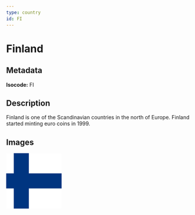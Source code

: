 ```yaml
---
type: country
id: FI
---
```


# Finland

## Metadata

**Isocode:** FI

## Description

Finland is one of the Scandinavian countries in the north of Europe. Finland started minting euro coins in 1999.

## Images

<img src="fi.webp" height="150" alt="Finland">